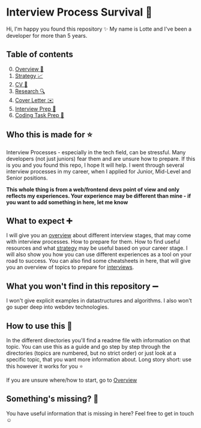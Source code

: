 # Interview Process Survival :rocket:

Hi, I'm happy you found this repository :sparkles: 
My name is Lotte and I've been a developer for more than 5 years.

## Table of contents

0. [Overview :page_facing_up:](0_OVERVIEW)
1. [Strategy :chart_with_upwards_trend:](1_STRATEGY)
2. [CV :pencil:](2_CV)
3. [Research :mag:](3_RESEARCH)
4. [Cover Letter :envelope:](4_COVER_LETTER)
5. [Interview Prep :microphone:](5_INTERVIEW_PREP)
6. [Coding Task Prep :dart:](6_CODING_TASK_PREP)

## Who this is made for :star:

Interview Processes - especially in the tech field, can be stressful. Many developers (not just juniors) fear them and are unsure how to prepare.
If this is you and you found this repo, I hope It will help. I went through several interview processes in my career, when I applied for
Junior, Mid-Level and Senior positions.

**This whole thing is from a web/frontend devs point of view and only reflects my experiences. Your experience may be different
than mine - if you want to add something in here, let me know**


## What to expect :heavy_plus_sign:

I will give you an [overview](0_OVERVIEW) about different interview stages, that may come with interview processes. How to prepare for them.
How to find useful resources and what [strategy](1_STRATEGY) may be useful based on your career stage.
I will also show you how you can use different experiences as a tool on your road to success.
You can also find some cheatsheets in here, that will give you an overview of topics to prepare for [interviews](5_INTERVIEW_PREP). 


## What you won't find in this repository :heavy_minus_sign:

I won't give explicit examples in datastructures and algorithms. 
I also won't go super deep into webdev technologies. 


## How to use this :raised_hands:

In the different directories you'll find a readme file with information on that topic.
You can use this as a guide and go step by step through the directories (topics are numbered, but no strict order)
or just look at a specific topic, that you want more information about.
Long story short: use this however it works for you :star:

If you are unsure where/how to start, go to [Overview](0_OVERVIEW)


## Something's missing? :ghost:

You have useful information that is missing in here? Feel free to get in touch :relaxed: